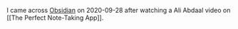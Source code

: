 I came across [Obsidian](https://obsidian.md/) on 2020-09-28 after watching a Ali Abdaal video on [[The Perfect Note-Taking App]].